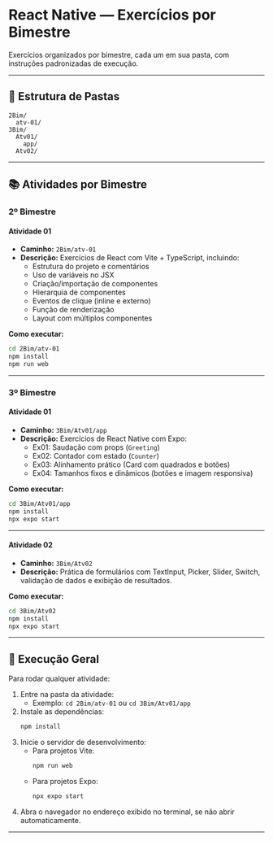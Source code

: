 # React Native — Exercícios por Bimestre

Exercícios organizados por bimestre, cada um em sua pasta, com instruções padronizadas de execução.

---

## 📁 Estrutura de Pastas

```
2Bim/
  atv-01/
3Bim/
  Atv01/
    app/
  Atv02/
```

---

## 📚 Atividades por Bimestre

### 2º Bimestre

#### Atividade 01
- **Caminho:** `2Bim/atv-01`
- **Descrição:** Exercícios de React com Vite + TypeScript, incluindo:
  - Estrutura do projeto e comentários
  - Uso de variáveis no JSX
  - Criação/importação de componentes
  - Hierarquia de componentes
  - Eventos de clique (inline e externo)
  - Função de renderização
  - Layout com múltiplos componentes

**Como executar:**
```bash
cd 2Bim/atv-01
npm install
npm run web
```

---

### 3º Bimestre

#### Atividade 01
- **Caminho:** `3Bim/Atv01/app`
- **Descrição:** Exercícios de React Native com Expo:
  - Ex01: Saudação com props (`Greeting`)
  - Ex02: Contador com estado (`Counter`)
  - Ex03: Alinhamento prático (Card com quadrados e botões)
  - Ex04: Tamanhos fixos e dinâmicos (botões e imagem responsiva)

**Como executar:**
```bash
cd 3Bim/Atv01/app
npm install
npx expo start
```

---

#### Atividade 02
- **Caminho:** `3Bim/Atv02`
- **Descrição:** Prática de formulários com TextInput, Picker, Slider, Switch, validação de dados e exibição de resultados.

**Como executar:**
```bash
cd 3Bim/Atv02
npm install
npx expo start
```

---

## 🚀 Execução Geral

Para rodar qualquer atividade:

1. Entre na pasta da atividade:
   - Exemplo: `cd 2Bim/atv-01` ou `cd 3Bim/Atv01/app`
2. Instale as dependências:
   ```bash
   npm install
   ```
3. Inicie o servidor de desenvolvimento:
   - Para projetos Vite:
     ```bash
     npm run web
     ```
   - Para projetos Expo:
     ```bash
     npx expo start
     ```
4. Abra o navegador no endereço exibido no terminal, se não abrir automaticamente.

---